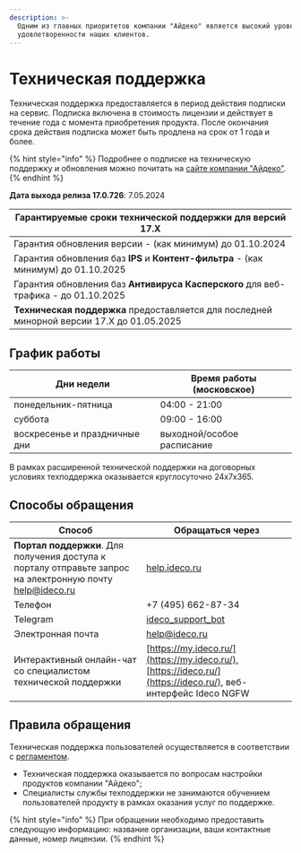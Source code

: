 ```yaml
---
description: >-
  Одним из главных приоритетов компании "Айдеко" является высокий уровень
  удовлетворенности наших клиентов.
---
```


# Техническая поддержка

Техническая поддержка предоставляется в период действия подписки на сервис. Подписка включена в стоимость лицензии и действует в течение года с момента приобретения продукта. После окончания срока действия подписка может быть продлена на срок от 1 года и более.

{% hint style="info" %}
Подробнее о подписке на техническую поддержку и обновления можно почитать на [сайте компании "Айдеко"](https://ideco.ru/buy/ics#subscribe).
{% endhint %}

**Дата выхода релиза 17.0.726**: 7.05.2024

| Гарантируемые сроки технической поддержки для версий 17.Х |
| ----------------------------------------------------------------------------- |
| Гарантия обновления версии - (как минимум) до 01.10.2024  |
| Гарантия обновления баз **IPS** и **Контент-фильтра** - (как минимум) до 01.10.2025   |
| Гарантия обновления баз **Антивируса Касперского** для веб-трафика - до 01.10.2025 |
| **Техническая поддержка** предоставляется для последней минорной версии 17.Х до 01.05.2025 |

## График работы

| Дни недели                    | Время работы (московское) |
| ----------------------------- | ------------------------- |
| понедельник-пятница           | 04:00 - 21:00             |
| суббота                       | 09:00 - 16:00             |
| воскресенье и праздничные дни | выходной/особое расписание|

В рамках расширенной технической поддержки на договорных условиях техподдержка оказывается круглосуточно 24x7x365.

## Способы обращения

| Способ                                           | Обращаться через                                   |
| ---------------------------------------------------------- | -------------------------------------------------------------------------------- |
| **Портал поддержки**. Для получения доступа к порталу отправьте запрос на электронную почту [help@ideco.ru](https://help.ideco.ru/?roistat_visit=386137) | [help.ideco.ru](https://help.ideco.ru/)        | 
| Телефон                                                        | +7 (495) 662-87-34    |
| Telegram                                                       | [ideco_support_bot](https://t.me/ideco_support_bot?roistat_visit=386137) |
| Электронная почта                                              | [help@ideco.ru](https://help.ideco.ru/?roistat_visit=386137)    |
| Интерактивный онлайн-чат со специалистом технической поддержки | [https://my.ideco.ru/](https://my.ideco.ru/), [https://ideco.ru/](https://ideco.ru/), веб-интерфейс Ideco NGFW |

## Правила обращения

Техническая поддержка пользователей осуществляется в соответствии с [регламентом](https://static.ideco.ru/static/Reglament_TP_Ideco.pdf?roistat_visit=386137).

* Техническая поддержка оказывается по вопросам настройки продуктов компании "Айдеко";
* Специалисты службы техподдержки не занимаются обучением пользователей продукту в рамках оказания услуг по поддержке.

{% hint style="info" %}
При обращении необходимо предоставить следующую информацию: название организации, ваши контактные данные, номер лицензии.
{% endhint %}
